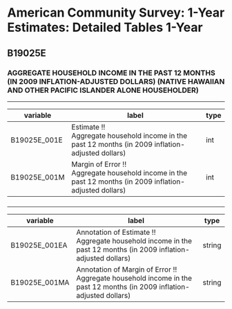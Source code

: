 # American Community Survey: 1-Year Estimates: Detailed Tables 1-Year

## B19025E

### AGGREGATE HOUSEHOLD INCOME IN THE PAST 12 MONTHS (IN 2009 INFLATION-ADJUSTED DOLLARS) (NATIVE HAWAIIAN AND OTHER PACIFIC ISLANDER ALONE HOUSEHOLDER)

___

| variable | label | type |
| ----- | ----- | ----- |
| B19025E_001E | Estimate !!<br>Aggregate household income in the past 12 months (in 2009 inflation-adjusted dollars) | int |
| B19025E_001M | Margin of Error !!<br>Aggregate household income in the past 12 months (in 2009 inflation-adjusted dollars) | int |
### 

___

| variable | label | type |
| ----- | ----- | ----- |
| B19025E_001EA | Annotation of Estimate !!<br>Aggregate household income in the past 12 months (in 2009 inflation-adjusted dollars) | string |
| B19025E_001MA | Annotation of Margin of Error !!<br>Aggregate household income in the past 12 months (in 2009 inflation-adjusted dollars) | string |

